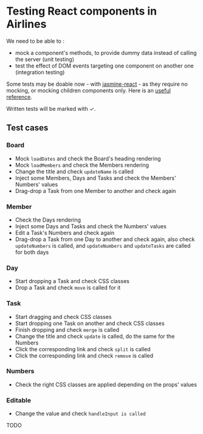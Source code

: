 # Testing React components in Airlines

We need to be able to :

- mock a component's methods, to provide dummy data instead of calling the server (unit testing)
- test the effect of DOM events targeting one component on another one (integration testing)

Some tests may be doable now - with [jasmine-react](https://github.com/tommyh/jasmine-react) - as they require no mocking, or mocking children components only. Here is an [useful reference](http://developer.telerik.com/featured/journey-client-side-testing-javascript/).

Written tests will be marked with ✓.

## Test cases

### Board

- Mock `loadDates` and check the Board's heading rendering
- Mock `loadMembers` and check the Members rendering
- Change the title and check `updateName` is called
- Inject some Members, Days and Tasks and check the Members' Numbers' values
- Drag-drop a Task from one Member to another and check again

### Member

- Check the Days rendering
- Inject some Days and Tasks and check the Numbers' values
- Edit a Task's Numbers and check again
- Drag-drop a Task from one Day to another and check again, also check `updateNumbers` is called, and `updateNumbers` and `updateTasks` are called for both days

### Day

- Start dropping a Task and check CSS classes
- Drop a Task and check `move` is called for it

### Task

- Start dragging and check CSS classes
- Start dropping one Task on another and check CSS classes
- Finish dropping and check `merge` is called
- Change the title and check `update` is called, do the same for the Numbers
- Click the corresponding link and check `split` is called
- Click the corresponding link and check `remove` is called

### Numbers

- Check the right CSS classes are applied depending on the props' values

### Editable

- Change the value and check `handleInput is called`

TODO
